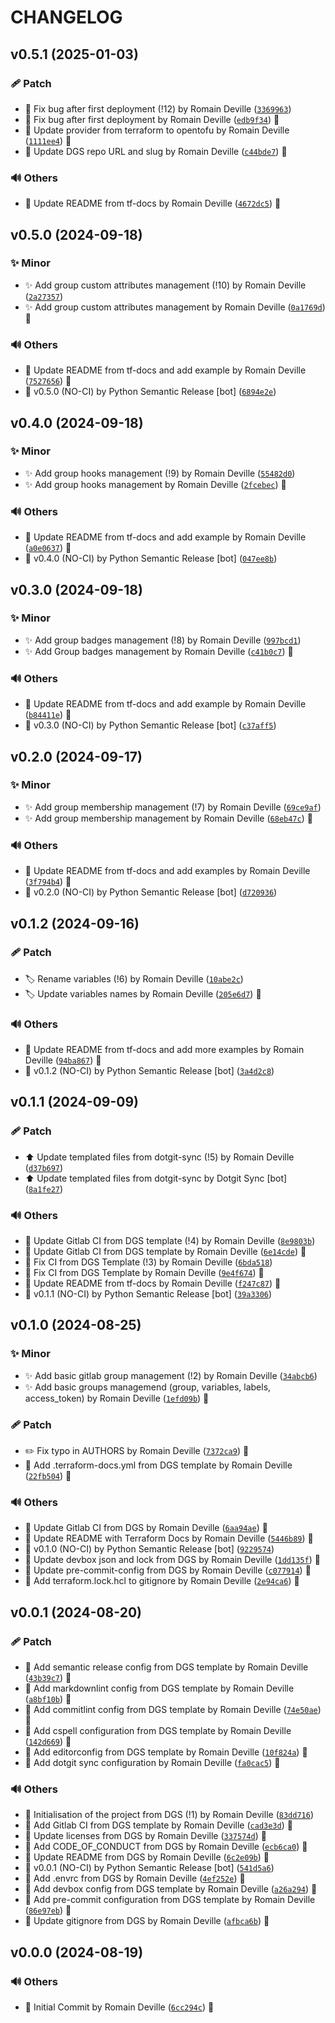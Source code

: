 <!-- markdownlint-disable-file -->
# CHANGELOG

## v0.5.1 (2025-01-03)

### 🩹 Patch

  * 🐛 Fix bug after first deployment (!12) by Romain Deville ([`3369963`](https://framagit.org/rdeville-public/opentofu/gitlab-group/-/commit/33699635321f91c608e8149e1cac9e38fd8fa9b0))
  * 🐛 Fix bug after first deployment by Romain Deville ([`edb9f34`](https://framagit.org/rdeville-public/opentofu/gitlab-group/-/commit/edb9f343b5e42eed2b77d67b7504c6fd1cefb4f9)) 🔏
  * 🔧 Update provider from terraform to opentofu by Romain Deville ([`1111ee4`](https://framagit.org/rdeville-public/opentofu/gitlab-group/-/commit/1111ee4e0dc08d89356b9ea9eae8498fbca56993)) 🔏
  * 🔧 Update DGS repo URL and slug by Romain Deville ([`c44bde7`](https://framagit.org/rdeville-public/opentofu/gitlab-group/-/commit/c44bde7a54a89d7e5df9a7e1116a7f4eae1675ae)) 🔏

### 🔊 Others

  * 📝 Update README from tf-docs by Romain Deville ([`4672dc5`](https://framagit.org/rdeville-public/opentofu/gitlab-group/-/commit/4672dc50730d1adf74a639eda831b7a78bda430d)) 🔏

## v0.5.0 (2024-09-18)

### ✨ Minor

  * ✨ Add group custom attributes management (!10) by Romain Deville ([`2a27357`](https://framagit.org/rdeville-public/opentofu/gitlab-group/-/commit/2a27357de599a6c9b44d8a56c36e8321a49c2a26))
  * ✨ Add group custom attributes management by Romain Deville ([`0a1769d`](https://framagit.org/rdeville-public/opentofu/gitlab-group/-/commit/0a1769d5af0503b7198f57f5da225bbd175be810)) 🔏

### 🔊 Others

  * 📝 Update README from tf-docs and add example by Romain Deville ([`7527656`](https://framagit.org/rdeville-public/opentofu/gitlab-group/-/commit/7527656a6a73e5a0af6867638c5980fe9cb70df3)) 🔏
  * 🔖 v0.5.0 (NO-CI) by Python Semantic Release [bot] ([`6894e2e`](https://framagit.org/rdeville-public/opentofu/gitlab-group/-/commit/6894e2ef47465e3dcc17c15c80100663e7dd9c17))

## v0.4.0 (2024-09-18)

### ✨ Minor

  * ✨ Add group hooks management (!9) by Romain Deville ([`55482d0`](https://framagit.org/rdeville-public/opentofu/gitlab-group/-/commit/55482d02a5f47232ad7ff7fda5cadb61d344db3c))
  * ✨ Add group hooks management by Romain Deville ([`2fcebec`](https://framagit.org/rdeville-public/opentofu/gitlab-group/-/commit/2fcebecdb5b59068b7ded9ed5cd101a8c52966af)) 🔏

### 🔊 Others

  * 📝 Update README from tf-docs and add example by Romain Deville ([`a0e0637`](https://framagit.org/rdeville-public/opentofu/gitlab-group/-/commit/a0e0637d0bcec3d19e3f25311bd93d12ecddd209)) 🔏
  * 🔖 v0.4.0 (NO-CI) by Python Semantic Release [bot] ([`047ee8b`](https://framagit.org/rdeville-public/opentofu/gitlab-group/-/commit/047ee8bca6a0b9e43ac9b1920561ca331deb89c5))

## v0.3.0 (2024-09-18)

### ✨ Minor

  * ✨ Add group badges management (!8) by Romain Deville ([`997bcd1`](https://framagit.org/rdeville-public/opentofu/gitlab-group/-/commit/997bcd1a507e90eeaad74bad9404866ba6c23d3a))
  * ✨ Add Group badges management by Romain Deville ([`c41b0c7`](https://framagit.org/rdeville-public/opentofu/gitlab-group/-/commit/c41b0c793cd537de4fb4d2e973fc8a6b80e1a845)) 🔏

### 🔊 Others

  * 📝 Update README from tf-docs and add example by Romain Deville ([`b84411e`](https://framagit.org/rdeville-public/opentofu/gitlab-group/-/commit/b84411e353e06d356d359bff760f4a484269045a)) 🔏
  * 🔖 v0.3.0 (NO-CI) by Python Semantic Release [bot] ([`c37aff5`](https://framagit.org/rdeville-public/opentofu/gitlab-group/-/commit/c37aff58258964ebd3df97a397d02b6f6e5fba99))

## v0.2.0 (2024-09-17)

### ✨ Minor

  * ✨ Add group membership management (!7) by Romain Deville ([`69ce9af`](https://framagit.org/rdeville-public/opentofu/gitlab-group/-/commit/69ce9af3dcef478e7f72e6e1caa44856fe94213d))
  * ✨ Add group membership management by Romain Deville ([`68eb47c`](https://framagit.org/rdeville-public/opentofu/gitlab-group/-/commit/68eb47c86238d3ae884833144a1cbd50ddf8aa1f)) 🔏

### 🔊 Others

  * 📝 Update README from tf-docs and add examples by Romain Deville ([`3f794b4`](https://framagit.org/rdeville-public/opentofu/gitlab-group/-/commit/3f794b46b2d6d44e1a95040b2588b51063e3fd9f)) 🔏
  * 🔖 v0.2.0 (NO-CI) by Python Semantic Release [bot] ([`d720936`](https://framagit.org/rdeville-public/opentofu/gitlab-group/-/commit/d7209367006d08c13189b0799562becb6ab8845c))

## v0.1.2 (2024-09-16)

### 🩹 Patch

  * 🏷️ Rename variables (!6) by Romain Deville ([`10abe2c`](https://framagit.org/rdeville-public/opentofu/gitlab-group/-/commit/10abe2c48db539aa562db8d26822f4ff194dc9b3))
  * 🏷️ Update variables names by Romain Deville ([`205e6d7`](https://framagit.org/rdeville-public/opentofu/gitlab-group/-/commit/205e6d74b49070bfcbf9c85efc4e21e1b4799420)) 🔏

### 🔊 Others

  * 📝 Update README from tf-docs and add more examples by Romain Deville ([`94ba867`](https://framagit.org/rdeville-public/opentofu/gitlab-group/-/commit/94ba8679e9b8475cb2f1368223baf020a5902181)) 🔏
  * 🔖 v0.1.2 (NO-CI) by Python Semantic Release [bot] ([`3a4d2c8`](https://framagit.org/rdeville-public/opentofu/gitlab-group/-/commit/3a4d2c881ff45d6fa4e47af803ef4957f53d54ba))

## v0.1.1 (2024-09-09)

### 🩹 Patch

  * ⬆️ Update templated files from dotgit-sync (!5) by Romain Deville ([`d37b697`](https://framagit.org/rdeville-public/opentofu/gitlab-group/-/commit/d37b69773ee41333e8c313ffea8724a1130df648))
  * ⬆️ Update templated files from dotgit-sync by Dotgit Sync [bot] ([`8a1fe27`](https://framagit.org/rdeville-public/opentofu/gitlab-group/-/commit/8a1fe270ee47e522dcde18586e3c3218ed5d41c5))

### 🔊 Others

  * 👷 Update Gitlab CI from DGS template (!4) by Romain Deville ([`8e9803b`](https://framagit.org/rdeville-public/opentofu/gitlab-group/-/commit/8e9803b1a25c0fca623e89500273955134871ec7))
  * 👷 Update Gitlab CI from DGS template by Romain Deville ([`6e14cde`](https://framagit.org/rdeville-public/opentofu/gitlab-group/-/commit/6e14cde3ac0378cb143b8588f6954959c6a6c5ed)) 🔏
  * 💚 Fix CI from DGS Template (!3) by Romain Deville ([`6bda518`](https://framagit.org/rdeville-public/opentofu/gitlab-group/-/commit/6bda5182dcc6a77f85656f8459ec2482bd8a11f7))
  * 💚 Fix CI from DGS Template by Romain Deville ([`9e4f674`](https://framagit.org/rdeville-public/opentofu/gitlab-group/-/commit/9e4f6741b2225afb9eb1c2047407cf1908d2f882)) 🔏
  * 📝 Update README from tf-docs by Romain Deville ([`f247c87`](https://framagit.org/rdeville-public/opentofu/gitlab-group/-/commit/f247c87454a0e7f7efc79b03a278c77d59fcf378)) 🔏
  * 🔖 v0.1.1 (NO-CI) by Python Semantic Release [bot] ([`39a3306`](https://framagit.org/rdeville-public/opentofu/gitlab-group/-/commit/39a33068e33239fa26b492806fbb6497ef0be807))

## v0.1.0 (2024-08-25)

### ✨ Minor

  * ✨ Add basic gitlab group management (!2) by Romain Deville ([`34abcb6`](https://framagit.org/rdeville-public/opentofu/gitlab-group/-/commit/34abcb693a32fdc453ff435239351b2237bd3a3b))
  * ✨ Add basic groups managemend (group, variables, labels, access_token) by Romain Deville ([`1efd09b`](https://framagit.org/rdeville-public/opentofu/gitlab-group/-/commit/1efd09bdb652fe6ddae30d510ce1f14bfeef40d2)) 🔏

### 🩹 Patch

  * ✏️ Fix typo in AUTHORS by Romain Deville ([`7372ca9`](https://framagit.org/rdeville-public/opentofu/gitlab-group/-/commit/7372ca97e832262d1467945f0ffca74906966e97)) 🔏
  * 🔧 Add .terraform-docs.yml from DGS template by Romain Deville ([`22fb504`](https://framagit.org/rdeville-public/opentofu/gitlab-group/-/commit/22fb50410cb0ed49345bc2e10f8a71c3d7ea31b4)) 🔏

### 🔊 Others

  * 👷 Update Gitlab CI from DGS by Romain Deville ([`6aa94ae`](https://framagit.org/rdeville-public/opentofu/gitlab-group/-/commit/6aa94ae9f860024accc0bc413078131dfc256945)) 🔏
  * 📝 Update README with Terraform Docs by Romain Deville ([`5446b89`](https://framagit.org/rdeville-public/opentofu/gitlab-group/-/commit/5446b897947c020a58026d1dea4801122f8623ef)) 🔏
  * 🔖 v0.1.0 (NO-CI) by Python Semantic Release [bot] ([`9229574`](https://framagit.org/rdeville-public/opentofu/gitlab-group/-/commit/92295743da1fb1241bc153f2d0fbe510e4ae841e))
  * 🔨 Update devbox json and lock from DGS by Romain Deville ([`1dd135f`](https://framagit.org/rdeville-public/opentofu/gitlab-group/-/commit/1dd135f390aa058e8f9a2f738c946909df7a4208)) 🔏
  * 🔨 Update pre-commit-config from DGS by Romain Deville ([`c077914`](https://framagit.org/rdeville-public/opentofu/gitlab-group/-/commit/c077914bbc727daa419c3f6db7ba47bfdd561e42)) 🔏
  * 🙈 Add terraform.lock.hcl to gitignore by Romain Deville ([`2e94ca6`](https://framagit.org/rdeville-public/opentofu/gitlab-group/-/commit/2e94ca66e33c2340a76c700b4c14dcd42963ec6d)) 🔏

## v0.0.1 (2024-08-20)

### 🩹 Patch

  * 🔧 Add semantic release config from DGS template by Romain Deville ([`43b39c7`](https://framagit.org/rdeville-public/opentofu/gitlab-group/-/commit/43b39c702f8cb29ed67ced22a9c36addf23a0920)) 🔏
  * 🔧 Add markdownlint config from DGS template by Romain Deville ([`a8bf10b`](https://framagit.org/rdeville-public/opentofu/gitlab-group/-/commit/a8bf10b76f4adc11b4ef27bed59f9fb1e8884dc9)) 🔏
  * 🔧 Add commitlint config from DGS template by Romain Deville ([`74e50ae`](https://framagit.org/rdeville-public/opentofu/gitlab-group/-/commit/74e50ae38174d1a44b987ddadfc18496799b5481)) 🔏
  * 🔧 Add cspell configuration from DGS template by Romain Deville ([`142d669`](https://framagit.org/rdeville-public/opentofu/gitlab-group/-/commit/142d6698bab795582f2b755b8983afd9d9fcdfb3)) 🔏
  * 🔧 Add editorconfig from DGS template by Romain Deville ([`10f824a`](https://framagit.org/rdeville-public/opentofu/gitlab-group/-/commit/10f824aa5783e9e97aaf346d1aa191c6c370bc82)) 🔏
  * 🔧 Add dotgit sync configuration by Romain Deville ([`fa0cac5`](https://framagit.org/rdeville-public/opentofu/gitlab-group/-/commit/fa0cac5ec2b855f0ccb6dfffcd95f7508b80ef16)) 🔏

### 🔊 Others

  * 🎉 Initialisation of the project from DGS (!1) by Romain Deville ([`83dd716`](https://framagit.org/rdeville-public/opentofu/gitlab-group/-/commit/83dd71602f7d782f053e01105bf0e49924e61e42))
  * 👷 Add Gitlab CI from DGS template by Romain Deville ([`cad3e3d`](https://framagit.org/rdeville-public/opentofu/gitlab-group/-/commit/cad3e3da23d63a064e5db0ae40b999fb4c6df6c3)) 🔏
  * 📄 Update licenses from DGS by Romain Deville ([`337574d`](https://framagit.org/rdeville-public/opentofu/gitlab-group/-/commit/337574de6a4ca757f8a06701f14a8d18d72c6a23)) 🔏
  * 📝 Add CODE_OF_CONDUCT from DGS by Romain Deville ([`ecb6ca0`](https://framagit.org/rdeville-public/opentofu/gitlab-group/-/commit/ecb6ca010b67c08a2579068498536f1a119da271)) 🔏
  * 📝 Update README from DGS by Romain Deville ([`6c2e09b`](https://framagit.org/rdeville-public/opentofu/gitlab-group/-/commit/6c2e09b94955bdc3c8cb19a6e8c497c12ada7f73)) 🔏
  * 🔖 v0.0.1 (NO-CI) by Python Semantic Release [bot] ([`541d5a6`](https://framagit.org/rdeville-public/opentofu/gitlab-group/-/commit/541d5a6c8db18394c15a565b20048df2e45b3109))
  * 🔨 Add .envrc from DGS by Romain Deville ([`4ef252e`](https://framagit.org/rdeville-public/opentofu/gitlab-group/-/commit/4ef252e46874ba846bb3a4132b8aab36180ab897)) 🔏
  * 🔨 Add devbox config from DGS template by Romain Deville ([`a26a294`](https://framagit.org/rdeville-public/opentofu/gitlab-group/-/commit/a26a2945117d04d075fe2472f197c9d23f4bca68)) 🔏
  * 🔨 Add pre-commit configuration from DGS template by Romain Deville ([`86e97eb`](https://framagit.org/rdeville-public/opentofu/gitlab-group/-/commit/86e97eb42568779891bbe7c2c71ce7160a91aa6d)) 🔏
  * 🙈 Update gitignore from DGS by Romain Deville ([`afbca6b`](https://framagit.org/rdeville-public/opentofu/gitlab-group/-/commit/afbca6b63d9cede6ad996a125f11838c9bb6a168)) 🔏

## v0.0.0 (2024-08-19)

### 🔊 Others

  * 🎉 Initial Commit by Romain Deville ([`6cc294c`](https://framagit.org/rdeville-public/opentofu/gitlab-group/-/commit/6cc294c6932b69ec4f6d8a989bd5dcb7c23cc4cc)) 🔏
